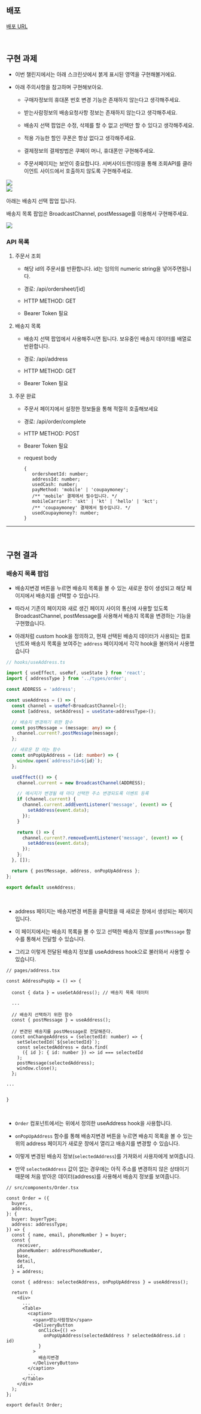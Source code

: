 ## 배포

[배포 URL](https://iridescent-tarsier-a2f6fa.netlify.app/checkout/1)

<br/>

## 구현 과제

- 이번 챌린지에서는 아래 스크린샷에서 붉게 표시된 영역을 구현해볼거에요.

- 아래 주의사항을 참고하며 구현해보아요.

  - 구매자정보의 휴대폰 번호 변경 기능은 존재하지 않는다고 생각해주세요.

  - 받는사람정보의 배송요청사항 정보는 존재하지 않는다고 생각해주세요.

  - 배송지 선택 팝업은 수정, 삭제를 할 수 없고 선택만 할 수 있다고 생각해주세요.

  - 적용 가능한 할인 쿠폰은 항상 없다고 생각해주세요.

  - 결제정보의 결제방법은 쿠페이 머니, 휴대폰만 구현해주세요.

  - 주문서페이지는 보안이 중요합니다. 서버사이드렌더링을 통해 조회API를 클라이언트 사이드에서 호출하지 않도록 구현해주세요.

<img src='images/image1.png'>

<br/>

<img src='images/image3.png'>

<br/>

아래는 배송지 선택 팝업 입니다.

배송지 목록 팝업은 BroadcastChannel, postMessage를 이용해서 구현해주세요.

<img src='images/image2.png'>

<br/>

### API 목록

1. 주문서 조회

   - 해당 id의 주문서를 반환합니다. id는 임의의 numeric string을 넣어주면됩니다.

   - 경로: /api/ordersheet/[id]

   - HTTP METHOD: GET

   - Bearer Token 필요

2. 배송지 목록

   - 배송지 선택 팝업에서 사용해주시면 됩니다. 보유중인 배송지 데이터를 배열로 반환합니다.

   - 경로: /api/address

   - HTTP METHOD: GET

   - Bearer Token 필요

3. 주문 완료

   - 주문서 페이지에서 설정한 정보들을 통해 적절히 호출해보세요

   - 경로: /api/order/complete

   - HTTP METHOD: POST

   - Bearer Token 필요

   - request body
     ```tsx
     {
     	ordersheetId: number;
     	addressId: number;
     	usedCash: number;
     	payMethod: 'mobile' | 'coupaymoney';
     	/** 'mobile' 결제에서 필수입니다. */
     	mobileCarrier?: 'skt' | 'kt' | 'hello' | 'kct';
     	/** 'coupaymoney' 결제에서 필수입니다. */
     	usedCoupaymoney?: number;
     }
     ```

---

<br/>

## 구현 결과

### 배송지 목록 팝업

- 배송지변경 버튼을 누르면 배송지 목록을 볼 수 있는 새로운 창이 생성되고 해당 페이지에서 배송지를 선택할 수 있습니다.

- 따라서 기존의 페이지와 새로 생긴 페이지 사이의 통신에 사용할 있도록 BroadcastChannel, postMessage를 사용해서 배송지 목록을 변경하는 기능을 구현했습니다.

- 아래처럼 custom hook을 정의하고, 현재 선택된 배송지 데이터가 사용되는 컴포넌트와 배송지 목록을 보여주는 `address` 페이지에서 각각 hook을 불러와서 사용했습니다

```ts
// hooks/useAddress.ts

import { useEffect, useRef, useState } from 'react';
import { addressType } from '../types/order';

const ADDRESS = 'address';

const useAddress = () => {
  const channel = useRef<BroadcastChannel>();
  const [address, setAddress] = useState<addressType>();

  // 배송지 변경하기 위한 함수
  const postMessage = (message: any) => {
    channel.current?.postMessage(message);
  };

  // 새로운 창 여는 함수
  const onPopUpAddress = (id: number) => {
    window.open(`address?id=${id}`);
  };

  useEffect(() => {
    channel.current = new BroadcastChannel(ADDRESS);

    // 메시지가 변경될 때 마다 선택한 주소 변경되도록 이벤트 등록
    if (channel.current) {
      channel.current.addEventListener('message', (event) => {
        setAddress(event.data);
      });
    }

    return () => {
      channel.current?.removeEventListener('message', (event) => {
        setAddress(event.data);
      });
    };
  }, []);

  return { postMessage, address, onPopUpAddress };
};

export default useAddress;
```

<br/>

- address 페이지는 배송지변경 버튼을 클릭했을 때 새로운 창에서 생성되는 페이지 입니다.

- 이 페이지에서는 배송지 목록을 볼 수 있고 선택한 배송지 정보를 `postMessage` 함수를 통해서 전달할 수 있습니다.

- 그리고 이렇게 전달된 배송지 정보를 useAddress hook으로 불러와서 사용할 수 있습니다.

```tsx
// pages/address.tsx

const AddressPopUp = () => {

  const { data } = useGetAddress(); // 배송지 목록 데이터

  ...

  // 배송지 선택하기 위한 함수
  const { postMessage } = useAddress();

  // 변겯된 배송지를 postMessage로 전달해준다.
  const onChangeAddress = (selectedId: number) => {
    setSelectedId(`${selectedId}`);
    const selectedAddress = data.find(
      ({ id }: { id: number }) => id === selectedId
    );
    postMessage(selectedAddress);
    window.close();
  };

...


}

```

<br/>

- `Order` 컴포넌트에서는 위에서 정의한 useAddress hook을 사용합니다.

- `onPopUpAddress` 함수를 통해 배송지변경 버튼을 누르면 배송지 목록을 볼 수 있는 위의 address 페이지가 새로운 창에서 열리고 배송지를 변경할 수 있습니다.

- 이렇게 변경된 배송지 정보(`selectedAddress`)를 가져와서 사용자에게 보여줍니다.

- 만약 `selectedAddress` 값이 없는 경우에는 아직 주소를 변경하지 않은 상태이기 때문에 처음 받아온 데이터(address)를 사용해서 배송지 정보를 보여줍니다.

```tsx
// src/components/Order.tsx

const Order = ({
  buyer,
  address,
}: {
  buyer: buyerType;
  address: addressType;
}) => {
  const { name, email, phoneNumber } = buyer;
  const {
    receiver,
    phoneNumber: addressPhoneNumber,
    base,
    detail,
    id,
  } = address;

  const { address: selectedAddress, onPopUpAddress } = useAddress();

  return (
    <div>
      ...
      <Table>
        <caption>
          <span>받는사람정보</span>
          <DeliveryButton
            onClick={() =>
              onPopUpAddress(selectedAddress ? selectedAddress.id : id)
            }
          >
            배송지변경
          </DeliveryButton>
        </caption>
        ...
      </Table>
    </div>
  );
};

export default Order;
```
